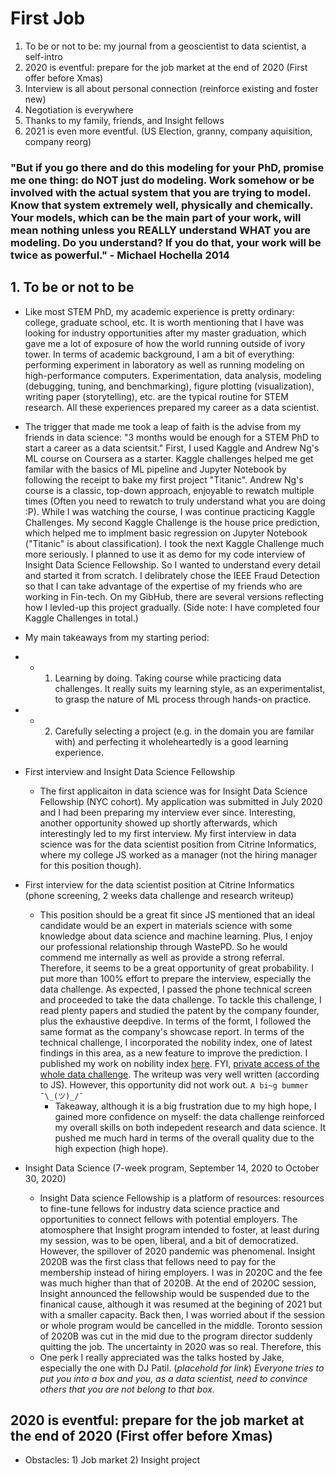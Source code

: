 # First Job
1. To be or not to be: my journal from a geoscientist to data scientist, a self-intro
2. 2020 is eventful: prepare for the job market at the end of 2020 (First offer before Xmas)  
3. Interview is all about personal connection (reinforce existing and foster new)
4. Negotiation is everywhere    
5. Thanks to my family, friends, and Insight fellows
6. 2021 is even more eventful. (US Election, granny, company aquisition, company reorg)

### "But if you go there and do this modeling for your PhD, promise me one thing:   do NOT just do modeling.  Work somehow or be involved with the actual system that you are trying to model.   Know that system extremely well, physically and chemically.   Your models, which can be the main part of your work, will mean nothing unless you REALLY understand WHAT you are modeling.   Do you understand?   If you do that, your work will be twice as powerful." - Michael Hochella 2014

## 1. To be or not to be  
- Like most STEM PhD, my academic experience is pretty ordinary: college, graduate school, etc. It is worth mentioning that I have was looking for industry opportunities after my master graduation, which gave me a lot of exposure of how the world running outside of ivory tower. In terms of academic background, I am a bit of everything: performing experiment in laboratory as well as running modeling on high-performance computers. Experimentation, data analysis, modeling (debugging, tuning, and benchmarking), figure plotting (visualization), writing paper (storytelling), etc. are the typical routine for STEM research. All these experiences prepared my career as a data scientist.

- The trigger that made me took a leap of faith is the advise from my friends in data science: "3 months would be enough for a STEM PhD to start a career as a data scientsit." First, I used Kaggle and Andrew Ng's ML course on Coursera as a starter. Kaggle challenges helped me get familar with the basics of ML pipeline and Jupyter Notebook by following the receipt to bake my first project "Titanic". Andrew Ng's course is a classic, top-down approach, enjoyable to rewatch multiple times (Often you need to rewatch to truly understand what you are doing :P). While I was watching the course, I was continue practicing Kaggle Challenges. My second Kaggle Challenge is the house price prediction, which helped me to implment basic regression on Jupyter Notebook ("Titanic" is about classification). I took the next Kaggle Challenge much more seriously. I planned to use it as demo for my code interview of Insight Data Science Fellowship. So I wanted to understand every detail and started it from scratch. I delibrately chose the IEEE Fraud Detection so that I can take advantage of the expertise of my friends who are working in Fin-tech. On my GibHub, there are several versions reflecting how I levled-up this project gradually. (Side note: I have completed four Kaggle Challenges in total.) 

- My main takeaways from my starting period:
- -  1. Learning by doing. Taking course while practicing data challenges. It really suits my learning style, as an experimentalist, to grasp the nature of ML process through hands-on practice.
- -  2. Carefully selecting a project (e.g. in the domain you are familar with) and perfecting it wholeheartedly is a good learning experience.

- First interview and Insight Data Science Fellowship  
   - The first applicaiton in data science was for Insight Data Science Fellowship (NYC cohort). My application was submitted in July 2020 and I had been preparing my interview ever since. Interesting, another opportunity showed up shortly afterwards, which interestingly led to my first interview. My first interview in data science was for the data scientist position from Citrine Informatics, where my college JS worked as a manager (not the hiring manager for this position though). 
- First interview for the data scientist position at Citrine Informatics (phone screening, 2 weeks data challenge and research writeup) 
  - This position should be a great fit since JS mentioned that an ideal candidate would be an expert in materials science with some knowledge about data science and machine learning. Plus, I enjoy our professional relationship through WastePD. So he would commend me internally as well as provide a strong referral. Therefore, it seems to be a great opportunity of great probability. I put more than 100% effort to prepare the interview, especially the data challenge. As expected, I passed the phone technical screen and proceeded to take the data challenge. To tackle this challenge, I read plenty papers and studied the patent by the company founder, plus the exhaustive deepdive. In terms of the formt, I followed the same format as the company's showcase report. In terms of the technical challenge, I incorporated the nobility index, one of latest findings in this area, as a new feature to improve the prediction. I published my work on nobility index [here](https://github.com/er1czz/elements). FYI, [private access of the whole data challenge](https://github.com/er1czz/citrine_challenge). The writeup was very well written (according to JS). However, this opportunity did not work out.  ``` A bi~g bummer  ¯\_(ツ)_/¯  ``` 
       - Takeaway, although it is a big frustration due to my high hope, I gained more confidence on myself: the data challenge reinforced my overall skills on both indepedent research and data science. It pushed me much hard in terms of the overall quality due to the high expection (high hope).  
   
- Insight Data Science (7-week program, September 14, 2020 to October 30, 2020) 
   - Insight Data science Fellowship is a platform of resources: resources to fine-tune fellows for industry data science practice and opportunities to connect fellows with potential employers. The atomosphere that Insight program intended to foster, at least during my session, was to be open, liberal, and a bit of democratized. However, the spillover of 2020 pandemic was phenomenal. Insight 2020B was the first class that fellows need to pay for the membership instead of hiring employers. I was in 2020C and the fee was much higher than that of 2020B. At the end of 2020C session, Insight announced the fellowship would be suspended due to the finanical cause, although it was resumed at the begining of 2021 but with a smaller capacity. Back then, I was worried about if the session or whole program would be cancelled in the middle. Toronto session of 2020B was cut in the mid due to the program director suddenly quitting the job. The uncertainty in 2020 was so real. Therefore, this 
   - One perk I really appreciated was the talks hosted by Jake, especially the one with DJ Patil. (*placehold for link*) *Everyone tries to put you into a box and you, as a data scientist, need to convince others that you are not belong to that box.* 

## 2020 is eventful: prepare for the job market at the end of 2020 (First offer before Xmas)
- Obstacles: 1) Job market 2) Insight project  
